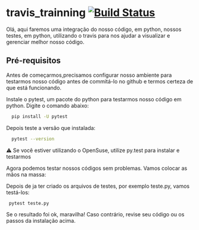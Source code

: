 # travis_trainning [![Build Status](https://travis-ci.org/cs-bruno-novo/travis_trainning.svg?branch=master)](https://travis-ci.org/cs-bruno-novo/travis_trainning)

Olá, aqui faremos uma integração do nosso código, em python, nossos testes, em python, utilizando o travis para nos ajudar a visualizar e gerenciar melhor nosso código.


## Pré-requisitos

Antes de começarmos,precisamos configurar nosso ambiente para testarmos nosso código antes de commitá-lo no github e termos certeza de que está funcionando.

Instale o pytest, um pacote do python para testarmos nosso código em python. Digite o comando abaixo:

```sh
  pip install -U pytest
```
Depois teste a versão que instalada:
```sh
  pytest --version
```
 :warning: Se você estiver utilizando o OpenSuse, utilize py.test para instalar e testarmos

 Agora podemos testar nossos códigos sem problemas. Vamos colocar as mãos na massa:

 Depois de ja ter criado os arquivos de testes, por exemplo teste.py, vamos testá-los:

 ```sh
  pytest teste.py
 ```

Se o resultado foi ok, maravilha! Caso contrário, revise seu código ou os passos da instalação acima.

